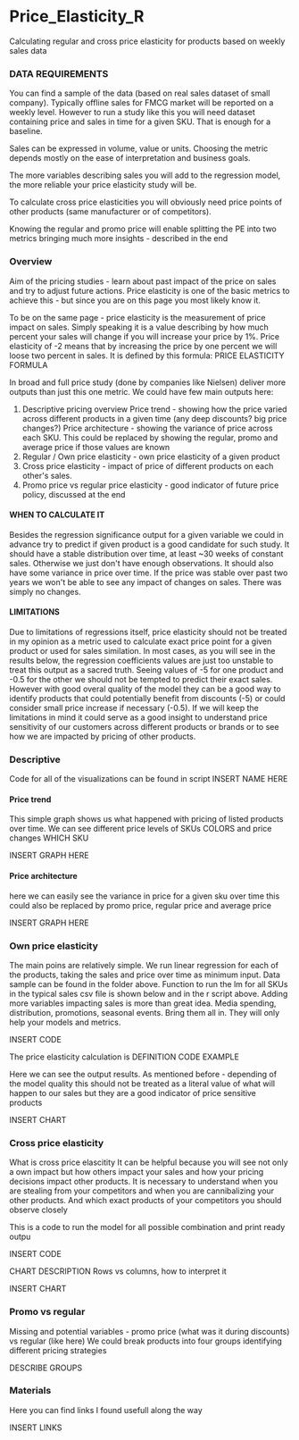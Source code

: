 # Price_Elasticity_R
Calculating regular and cross price elasticity for products based on weekly sales data

### DATA REQUIREMENTS
You can find a sample of the data (based on real sales dataset of small company).
Typically offline sales for FMCG market will be reported on a weekly level.
However to run a study like this you will need dataset containing price and sales in time for a given SKU.
That is enough for a baseline.

Sales can be expressed in volume, value or units. Choosing the metric depends mostly on the ease of interpretation and business goals.

The more variables describing sales you will add to the regression model, the more reliable your price elasticity study will be.

To calculate cross price elasticities you will obviously need price points of other products (same manufacturer or of competitors).

Knowing the regular and promo price will enable splitting the PE into two metrics bringing much more insights - described in the end

### Overview
Aim of the pricing studies - learn about past impact of the price on sales and try to adjust future actions.
Price elasticity is one of the basic metrics to achieve this - but since you are on this page you most likely know it.

To be on the same page - price elasticity is the measurement of price impact on sales. Simply speaking it is a value describing by how much percent your sales will change if you will increase your price by 1%. Price elasticity of -2 means that by increasing the price by one percent we will loose two percent in sales.
It is defined by this formula:
PRICE ELASTICITY FORMULA

In broad and full price study (done by companies like Nielsen) deliver more outputs than just this one metric.
We could have few main outputs here:
1) Descriptive pricing overview
Price trend - showing how the price varied across different products in a given time (any deep discounts? big price changes?)
Price architecture - showing the variance of price across each SKU. This could be replaced by showing the regular, promo and average price if those values are known
2) Regular / Own price elasticity - own price elasticity of a given product
3) Cross price elasticity - impact of price of different products on each other's sales.
4) Promo price vs regular price elasticity - good indicator of future price policy, discussed at the end


#### WHEN TO CALCULATE IT
Besides the regression significance output for a given variable we could in advance try to predict if given product is a good candidate for such study.
It should have a stable distribution over time, at least ~30 weeks of constant sales. Otherwise we just don't have enough observations.
It should also have some variance in price over time. If the price was stable over past two years we won't be able to see any impact of changes on sales. There was simply no changes.

#### LIMITATIONS
Due to limitations of regressions itself, price elasticity should not be treated in my opinion as a metric used to calculate exact price point for a given product or used for sales similation. In most cases, as you will see in the results below, the regression coefficients values are just too unstable to treat this output as a sacred truth.
Seeing values of -5 for one product and -0.5 for the other we should not be tempted to predict their exact sales.
However with good overal quality of the model they can be a good way to identify products that could potentially benefit from discounts (-5) or could consider small price increase if necessary (-0.5).
If we will keep the limitations in mind it could serve as a good insight to understand price sensitivity of our customers across different products or brands or to see how we are impacted by pricing of other products.



### Descriptive
Code for all of the visualizations can be found in script INSERT NAME HERE
#### Price trend
This simple graph shows us what happened with pricing of listed products over time. We can see different price levels of SKUs
COLORS
and price changes WHICH SKU

INSERT GRAPH HERE

#### Price architecture
here we can easily see the variance in price for a given sku over time
this could also be replaced by promo price, regular price and average price

INSERT GRAPH HERE

### Own price elasticity
The main poins are relatively simple. We run linear regression for each of the products, taking the sales and price over time as minimum input. Data sample can be found in the folder above. Function to run the lm for all SKUs in the typical sales csv file is shown below and in the r script above.
Adding more variables impacting sales is more than great idea. Media spending, distribution, promotions, seasonal events. Bring them all in. They will only help your models and metrics. 

INSERT CODE

The price elasticity calculation is DEFINITION
CODE EXAMPLE

Here we can see the output results. As mentioned before - depending of the model quality this should not be treated as a literal value of what will happen to our sales but they are a good indicator of price sensitive products

INSERT CHART

### Cross price elasticity
What is cross price elascitity
It can be helpful because you will see not only a own impact but how others impact your sales and how your pricing decisions impact other products. It is necessary to understand when you are stealing from your competitors and when you are cannibalizing your other products. And which exact products of your competitors you should observe closely

This is a code to run the model for all possible combination and print ready outpu

INSERT CODE

CHART DESCRIPTION 
Rows vs columns, how to interpret it

INSERT CHART


### Promo vs regular 
Missing and potential variables - promo price (what was it during discounts) vs regular (like here)
We could break products into four groups identifying different pricing strategies

DESCRIBE GROUPS

### Materials
Here you can find links I found usefull along the way

INSERT LINKS
